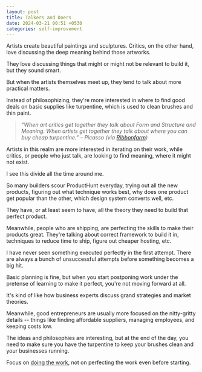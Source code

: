 ```yaml
---
layout: post
title: Talkers and Doers
date: 2024-03-21 00:51 +0530
categories: self-improvement
---
```


Artists create beautiful paintings and sculptures. Critics, on the other hand, love discussing the deep meaning behind those artworks.

They love discussing things that might or might not be relevant to build it, but they sound smart.

But when the artists themselves meet up, they tend to talk about more practical matters.

Instead of philosophizing, they're more interested in where to find good deals on basic supplies like turpentine, which is used to clean brushes and thin paint.

> *“When art critics get together they talk about Form and Structure and Meaning. When artists get together they talk about where you can buy cheap turpentine.” – Picasso (via [Ribbonfarm](http://www.ribbonfarm.com/2010/03/18/the-turpentine-effect/))*

Artists in this realm are more interested in iterating on their work, while critics, or people who just talk, are looking to find meaning, where it might not exist.

I see this divide all the time around me.

So many builders scour ProductHunt everyday, trying out all the new products, figuring out what technique works best, why does one product get popular than the other, which design system converts well, etc.

They have, or at least seem to have, all the theory they need to build that perfect product.

Meanwhile, people who are shipping, are perfecting the skills to make their products great. They're talking about correct framework to build it in, techniques to reduce time to ship, figure out cheaper hosting, etc.

I have never seen something executed perfectly in the first attempt. There are always a bunch of unsuccessful attempts before something becomes a big hit.

Basic planning is fine, but when you start postponing work under the pretense of learning to make it perfect, you're not moving forward at all.

It's kind of like how business experts discuss grand strategies and market theories.

Meanwhile, good entrepreneurs are usually more focused on the nitty-gritty details -- things like finding affordable suppliers, managing employees, and keeping costs low.

The ideas and philosophies are interesting, but at the end of the day, you need to make sure you have the turpentine to keep your brushes clean and your businesses running.

Focus on [doing the work](/noun-vs-verb), not on perfecting the work even before starting.
